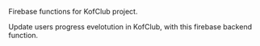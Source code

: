 Firebase functions for KofClub project.

Update users progress evelotution in KofClub, with this firebase backend function. 
